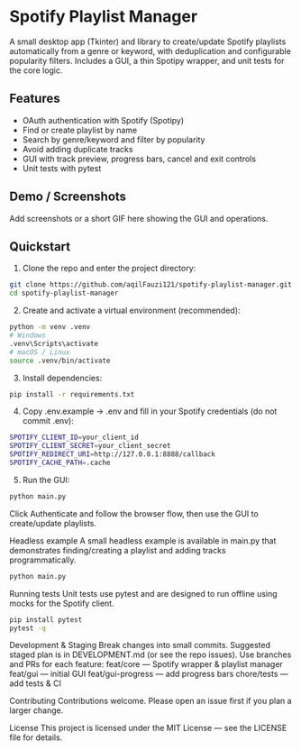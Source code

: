 # Spotify Playlist Manager

A small desktop app (Tkinter) and library to create/update Spotify playlists automatically from a genre or keyword, with deduplication and configurable popularity filters. Includes a GUI, a thin Spotipy wrapper, and unit tests for the core logic.

## Features
- OAuth authentication with Spotify (Spotipy)
- Find or create playlist by name
- Search by genre/keyword and filter by popularity
- Avoid adding duplicate tracks
- GUI with track preview, progress bars, cancel and exit controls
- Unit tests with pytest

## Demo / Screenshots
Add screenshots or a short GIF here showing the GUI and operations.

## Quickstart
1. Clone the repo and enter the project directory:
```bash
git clone https://github.com/aqilFauzi121/spotify-playlist-manager.git
cd spotify-playlist-manager
```

2. Create and activate a virtual environment (recommended):
```bash
python -m venv .venv
# Windows
.venv\Scripts\activate
# macOS / Linux
source .venv/bin/activate
```

3. Install dependencies:
```bash
pip install -r requirements.txt
```

4. Copy .env.example → .env and fill in your Spotify credentials (do not commit .env):
```bash
SPOTIFY_CLIENT_ID=your_client_id
SPOTIFY_CLIENT_SECRET=your_client_secret
SPOTIFY_REDIRECT_URI=http://127.0.0.1:8888/callback
SPOTIFY_CACHE_PATH=.cache
```

5. Run the GUI:
```bash
python main.py
```
Click Authenticate and follow the browser flow, then use the GUI to create/update playlists.

Headless example
A small headless example is available in main.py that demonstrates finding/creating a playlist and adding tracks programmatically.
```bash
python main.py
```

Running tests
Unit tests use pytest and are designed to run offline using mocks for the Spotify client.
```bash
pip install pytest
pytest -q
```

Development & Staging
Break changes into small commits. Suggested staged plan is in DEVELOPMENT.md (or see the repo issues). Use branches and PRs for each feature:
feat/core — Spotify wrapper & playlist manager
feat/gui — initial GUI
feat/gui-progress — add progress bars
chore/tests — add tests & CI

Contributing
Contributions welcome. Please open an issue first if you plan a larger change.

License
This project is licensed under the MIT License — see the LICENSE file for details.